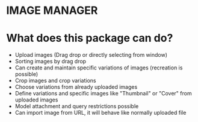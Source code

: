 # IMAGE MANAGER




# What does this package can do?

* Upload images (Drag drop or directly selecting from window)
* Sorting images by drag drop
* Can create and maintain specific variations of images (recreation is possible)
* Crop images and crop variations
* Choose variations from already uploaded images
* Define variations and specific images like "Thumbnail" or "Cover" from uploaded images
* Model attachment and query restrictions possible 
* Can import image from URL, it will behave like normally uploaded file



#
